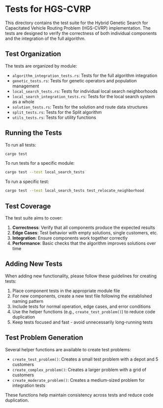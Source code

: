 # Tests for HGS-CVRP

This directory contains the test suite for the Hybrid Genetic Search for Capacitated Vehicle Routing Problem (HGS-CVRP) implementation. The tests are designed to verify the correctness of both individual components and the integration of the full algorithm.

## Test Organization

The tests are organized by module:

- `algorithm_integration_tests.rs`: Tests for the full algorithm integration
- `genetic_tests.rs`: Tests for genetic operators and population management
- `local_search_tests.rs`: Tests for individual local search neighborhoods
- `local_search_integration_tests.rs`: Tests for the local search system as a whole
- `solution_tests.rs`: Tests for the solution and route data structures
- `split_tests.rs`: Tests for the Split algorithm
- `utils_tests.rs`: Tests for utility functions

## Running the Tests

To run all tests:

```bash
cargo test
```

To run tests for a specific module:

```bash
cargo test --test local_search_tests
```

To run a specific test:

```bash
cargo test --test local_search_tests test_relocate_neighborhood
```

## Test Coverage

The test suite aims to cover:

1. **Correctness**: Verify that all components produce the expected results
2. **Edge Cases**: Test behavior with empty solutions, single customers, etc.
3. **Integration**: Ensure components work together correctly
4. **Performance**: Basic checks that the algorithm improves solutions over time

## Adding New Tests

When adding new functionality, please follow these guidelines for creating tests:

1. Place component tests in the appropriate module file
2. For new components, create a new test file following the established naming pattern
3. Include tests for normal operation, edge cases, and error conditions
4. Use the helper functions (e.g., `create_test_problem()`) to reduce code duplication
5. Keep tests focused and fast - avoid unnecessarily long-running tests

## Test Problem Generation

Several helper functions are available to create test problems:

- `create_test_problem()`: Creates a small test problem with a depot and 5 customers
- `create_complex_problem()`: Creates a larger problem with a grid of customers
- `create_moderate_problem()`: Creates a medium-sized problem for integration tests

These functions help maintain consistency across tests and reduce code duplication.